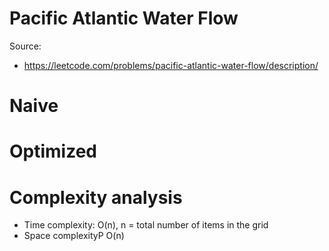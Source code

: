 # Pacific Atlantic Water Flow

Source:

 - https://leetcode.com/problems/pacific-atlantic-water-flow/description/

# Naive

# Optimized

# Complexity analysis

 - Time complexity: O(n), n = total number of items in the grid
 - Space complexityP O(n)

